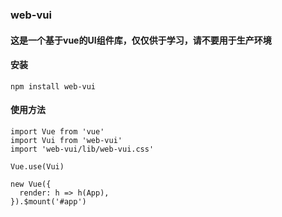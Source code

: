 ### web-vui

#### 这是一个基于vue的UI组件库，仅仅供于学习，请不要用于生产环境

#### 安装

```
npm install web-vui
```

#### 使用方法
```
import Vue from 'vue'
import Vui from 'web-vui'
import 'web-vui/lib/web-vui.css'

Vue.use(Vui)

new Vue({
  render: h => h(App),
}).$mount('#app')
```